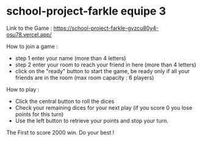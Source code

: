 # school-project-farkle equipe 3

Link to the Game : https://school-project-farkle-gvzcu80y4-osu78.vercel.app/

How to join a game :

- step 1 enter your name (more than 4 letters)
- step 2 enter your room to reach your friend in here (more than 4 letters)
- click on the "ready" button to start the game, be ready only if all your friends are in the room (max room capacity : 6 players) 

How to play :
- Click the central button to roll the dices
- Check your remaining dices for your next play (if you score 0 you lose points for this turn)
- Use the left button to retrieve your points and stop your turn.

The First to score 2000 win. Do your best !
